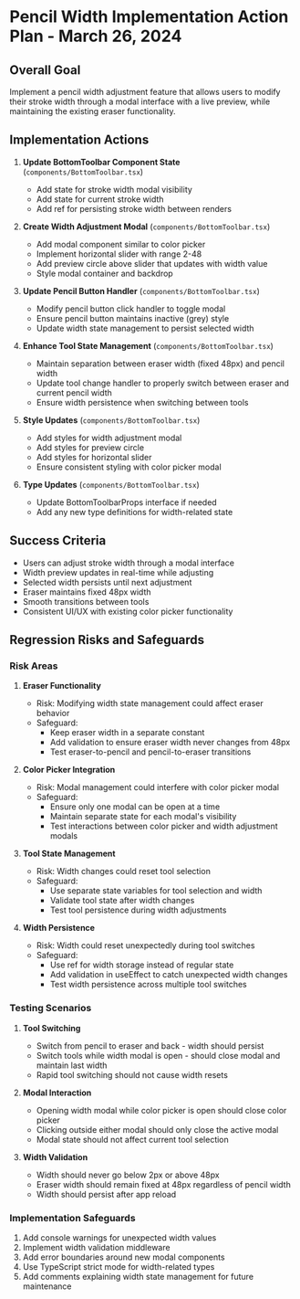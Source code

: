 # Pencil Width Implementation Action Plan - March 26, 2024

## Overall Goal
Implement a pencil width adjustment feature that allows users to modify their stroke width through a modal interface with a live preview, while maintaining the existing eraser functionality.

## Implementation Actions

1. **Update BottomToolbar Component State** (`components/BottomToolbar.tsx`)
   - Add state for stroke width modal visibility
   - Add state for current stroke width
   - Add ref for persisting stroke width between renders

2. **Create Width Adjustment Modal** (`components/BottomToolbar.tsx`)
   - Add modal component similar to color picker
   - Implement horizontal slider with range 2-48
   - Add preview circle above slider that updates with width value
   - Style modal container and backdrop

3. **Update Pencil Button Handler** (`components/BottomToolbar.tsx`)
   - Modify pencil button click handler to toggle modal
   - Ensure pencil button maintains inactive (grey) style
   - Update width state management to persist selected width

4. **Enhance Tool State Management** (`components/BottomToolbar.tsx`)
   - Maintain separation between eraser width (fixed 48px) and pencil width
   - Update tool change handler to properly switch between eraser and current pencil width
   - Ensure width persistence when switching between tools

5. **Style Updates** (`components/BottomToolbar.tsx`)
   - Add styles for width adjustment modal
   - Add styles for preview circle
   - Add styles for horizontal slider
   - Ensure consistent styling with color picker modal

6. **Type Updates** (`components/BottomToolbar.tsx`)
   - Update BottomToolbarProps interface if needed
   - Add any new type definitions for width-related state

## Success Criteria
- Users can adjust stroke width through a modal interface
- Width preview updates in real-time while adjusting
- Selected width persists until next adjustment
- Eraser maintains fixed 48px width
- Smooth transitions between tools
- Consistent UI/UX with existing color picker functionality

## Regression Risks and Safeguards

### Risk Areas
1. **Eraser Functionality**
   - Risk: Modifying width state management could affect eraser behavior
   - Safeguard: 
     - Keep eraser width in a separate constant
     - Add validation to ensure eraser width never changes from 48px
     - Test eraser-to-pencil and pencil-to-eraser transitions

2. **Color Picker Integration**
   - Risk: Modal management could interfere with color picker modal
   - Safeguard:
     - Ensure only one modal can be open at a time
     - Maintain separate state for each modal's visibility
     - Test interactions between color picker and width adjustment modals

3. **Tool State Management**
   - Risk: Width changes could reset tool selection
   - Safeguard:
     - Use separate state variables for tool selection and width
     - Validate tool state after width changes
     - Test tool persistence during width adjustments

4. **Width Persistence**
   - Risk: Width could reset unexpectedly during tool switches
   - Safeguard:
     - Use ref for width storage instead of regular state
     - Add validation in useEffect to catch unexpected width changes
     - Test width persistence across multiple tool switches

### Testing Scenarios
1. **Tool Switching**
   - Switch from pencil to eraser and back - width should persist
   - Switch tools while width modal is open - should close modal and maintain last width
   - Rapid tool switching should not cause width resets

2. **Modal Interaction**
   - Opening width modal while color picker is open should close color picker
   - Clicking outside either modal should only close the active modal
   - Modal state should not affect current tool selection

3. **Width Validation**
   - Width should never go below 2px or above 48px
   - Eraser width should remain fixed at 48px regardless of pencil width
   - Width should persist after app reload

### Implementation Safeguards
1. Add console warnings for unexpected width values
2. Implement width validation middleware
3. Add error boundaries around new modal components
4. Use TypeScript strict mode for width-related types
5. Add comments explaining width state management for future maintenance 